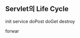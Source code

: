 ## Servlet의 Life Cycle

init
service
doPost
doGet
destroy

forwar
<!--stackedit_data:
eyJoaXN0b3J5IjpbMTczMDAyMTMwNSw1MDg1NjEwNjZdfQ==
-->